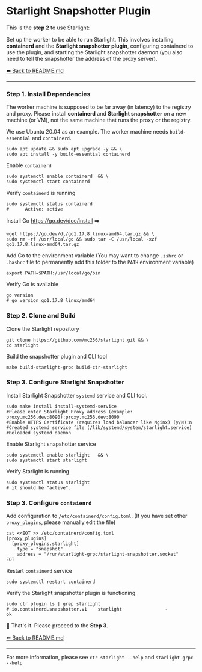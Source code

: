 # Starlight Snapshotter Plugin

This is the **step 2** to use Starlight:

Set up the worker to be able to run Starlight. 
This involves 
installing **containerd** and the **Starlight snapshotter plugin**, 
configuring containerd to use the plugin, 
and starting the Starlight snapshotter daemon
(you also need to tell the snapshotter the address of the proxy server).

[⬅️ Back to README.md](https://github.com/mc256/starlight)

---

### Step 1. Install Dependencies
 
The worker machine is supposed to be far away (in latency) to the registry and proxy.
Please install **containerd** and **Starlight snapshotter** on a new machine (or VM), not the same machine that runs the proxy or the registry. 

We use Ubuntu 20.04 as an example. 
The worker machine needs `build-essential` and `containerd`.
```shell
sudo apt update && sudo apt upgrade -y && \
sudo apt install -y build-essential containerd
```

Enable `containerd`
```shell
sudo systemctl enable containerd  && \
sudo systemctl start containerd
```

Verify `containerd` is running
```shell
sudo systemctl status containerd
#      Active: active
```

Install Go https://go.dev/doc/install ➡️
```shell
wget https://go.dev/dl/go1.17.8.linux-amd64.tar.gz && \
sudo rm -rf /usr/local/go && sudo tar -C /usr/local -xzf go1.17.8.linux-amd64.tar.gz
```

Add Go to the environment variable (You may want to change `.zshrc` or `.bashrc` file to permanently add this folder to the `PATH` environment variable)
```shell
export PATH=$PATH:/usr/local/go/bin
```

Verify Go is available
```shell
go version
# go version go1.17.8 linux/amd64
```

### Step 2. Clone and Build
Clone the Starlight repository
```shell
git clone https://github.com/mc256/starlight.git && \
cd starlight
```

Build the snapshotter plugin and CLI tool
```shell
make build-starlight-grpc build-ctr-starlight
```

### Step 3. Configure Starlight Snapshotter

Install Starlight Snapshotter `systemd` service and CLI tool. 
```shell
sudo make install install-systemd-service
#Please enter Starlight Proxy address (example: proxy.mc256.dev:8090):proxy.mc256.dev:8090
#Enable HTTPS Certificate (requires load balancer like Nginx) (y/N):n
#Created systemd service file (/lib/systemd/system/starlight.service)
#Reloaded systemd daemon
```

Enable Starlight snapshotter service
```shell
sudo systemctl enable starlight   && \
sudo systemctl start starlight
```

Verify Starlight is running
```shell
sudo systemctl status starlight
# it should be "active".
```

### Step 3. Configure `contaienrd`

Add configuration to `/etc/containerd/config.toml`. 
(If you have set other `proxy_plugins`, please manually edit the file)
```shell
cat <<EOT >> /etc/containerd/config.toml
[proxy_plugins]
  [proxy_plugins.starlight]
    type = "snapshot"
    address = "/run/starlight-grpc/starlight-snapshotter.socket"
EOT
```

Restart `containerd` service
```shell
sudo systemctl restart containerd
```

Verify the Starlight snapshotter plugin is functioning
```shell
sudo ctr plugin ls | grep starlight 
# io.containerd.snapshotter.v1    starlight                -              ok
```

🙌 That's it. Please proceed to the **Step 3**.

[⬅️ Back to README.md](https://github.com/mc256/starlight#getting-started) 


---

For more information, please see `ctr-starlight --help` and `starlight-grpc --help`
